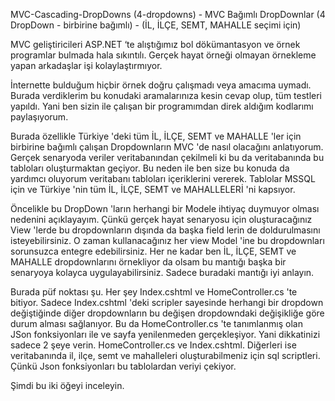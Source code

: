 MVC-Cascading-DropDowns (4-dropdowns) - MVC Bağımlı DropDownlar (4 DropDown - birbirine bağımlı) - (İL, İLÇE, SEMT, MAHALLE seçimi için)

MVC geliştiricileri ASP.NET ‘te alıştığımız bol dökümantasyon ve örnek programlar bulmada hala sıkıntılı. Gerçek hayat örneği olmayan  örnekleme yapan arkadaşlar işi kolaylaştırmıyor. 

İnternette bulduğum hiçbir örnek doğru çalışmadı veya amacıma uymadı. Burada verdiklerim bu konudaki aramalarınıza 
kesin cevap olup, tüm testleri yapıldı. Yani ben sizin ile çalışan bir programımdan direk aldığım kodlarımı paylaşıyorum. 

Burada özellikle Türkiye 'deki tüm İL, İLÇE, SEMT ve MAHALLE 'ler için birbirine bağımlı çalışan Dropdownların MVC 'de 
nasıl olacağını anlatıyorum. Gerçek senaryoda veriler veritabanından çekilmeli ki bu da veritabanında bu tabloları 
oluşturmaktan geçiyor. Bu neden ile ben size bu konuda da yardımcı oluyorum veritabanı tabloları içeriklerini vererek. 
Tablolar MSSQL için ve Türkiye 'nin tüm   İL, İLÇE, SEMT ve MAHALLELERİ 'ni kapsıyor. 

Öncelikle bu DropDown 'ların herhangi bir Modele ihtiyaç duymuyor olması nedenini açıklayayım. Çünkü gerçek hayat
senaryosu için oluşturacağınız View 'lerde bu dropdownların dışında da başka  field lerin de doldurulmasını 
isteyebilirsiniz. O zaman kullanacağınız her view Model 'ine bu dropdownları sorunsuzca entegre edebilirsiniz. 
Her ne kadar ben İL, İLÇE, SEMT ve MAHALLE dropdownlarını örnekliyor da olsam bu mantığı başka bir senaryoya 
kolayca uygulayabilirsiniz. Sadece buradaki mantığı iyi anlayın.

Burada püf noktası şu. Her şey Index.cshtml  ve HomeController.cs 'te bitiyor. Sadece Index.cshtml 'deki scripler sayesinde herhangi bir dropdown değiştiğinde diğer dropdownların bu değişen dropdowndaki değişikliğe göre durum alması sağlanıyor. Bu da HomeController.cs 'te tanımlanmış olan JSon fonksiyonları ile ve sayfa yenilenmeden gerçekleşiyor.
Yani dikkatinizi sadece 2 şeye verin. HomeController.cs ve Index.cshtml. Diğerleri ise veritabanında il, ilçe, semt ve mahalleleri oluşturabilmeniz için sql scriptleri. Çünkü Json fonksiyonları bu tablolardan veriyi çekiyor.

Şimdi bu iki öğeyi inceleyin.


